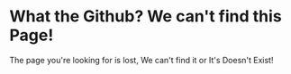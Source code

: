 # What the Github? We can't find this Page!

The page you're looking for is lost, We can't find it or It's Doesn't Exist! 




